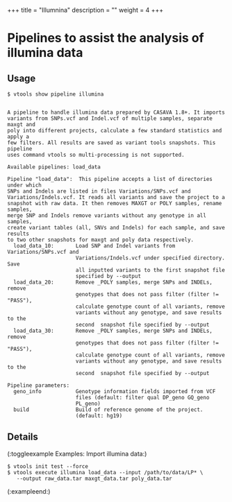 
+++
title = "Illumnina"
description = ""
weight = 4
+++


# Pipelines to assist the analysis of illumina data



## Usage

    $ vtools show pipeline illumina
    

    A pipeline to handle illumina data prepared by CASAVA 1.8+. It imports
    variants from SNPs.vcf and Indel.vcf of multiple samples, separate maxgt and
    poly into different projects, calculate a few standard statistics and apply a
    few filters. All results are saved as variant tools snapshots. This pipeline
    uses command vtools so multi-processing is not supported.
    
    Available pipelines: load_data
    
    Pipeline "load_data":  This pipeline accepts a list of directories under which
    SNPs and Indels are listed in files Variations/SNPs.vcf and
    Variations/Indels.vcf. It reads all variants and save the project to a
    snapshot with raw data. It then removes MAXGT or POLY samples, rename samples,
    merge SNP and Indels remove variants without any genotype in all samples,
    create variant tables (all, SNVs and Indels) for each sample, and save results
    to two other snapshots for maxgt and poly data respectively.
      load_data_10:       Load SNP and Indel variants from Variations/SNPs.vcf and
                          Variations/Indels.vcf under specified directory. Save
                          all inputted variants to the first snapshot file
                          specified by --output
      load_data_20:       Remove _POLY samples, merge SNPs and INDELs, remove
                          genotypes that does not pass filter (filter != "PASS"),
                          calculate genotype count of all variants, remove
                          variants without any genotype, and save results to the
                          second  snapshot file specified by --output
      load_data_30:       Remove _POLY samples, merge SNPs and INDELs, remove
                          genotypes that does not pass filter (filter != "PASS"),
                          calculate genotype count of all variants, remove
                          variants without any genotype, and save results to the
                          second  snapshot file specified by --output
    
    Pipeline parameters:
      geno_info           Genotype information fields imported from VCF
                          files (default: filter qual DP_geno GQ_geno
                          PL_geno)
      build               Build of reference genome of the project.
                          (default: hg19)
    
    



## Details

(:toggleexample Examples: Import illumina data:) 

    $ vtools init test --force
    $ vtools execute illumina load_data --input /path/to/data/LP* \
       --output raw_data.tar maxgt_data.tar poly_data.tar
    

(:exampleend:)